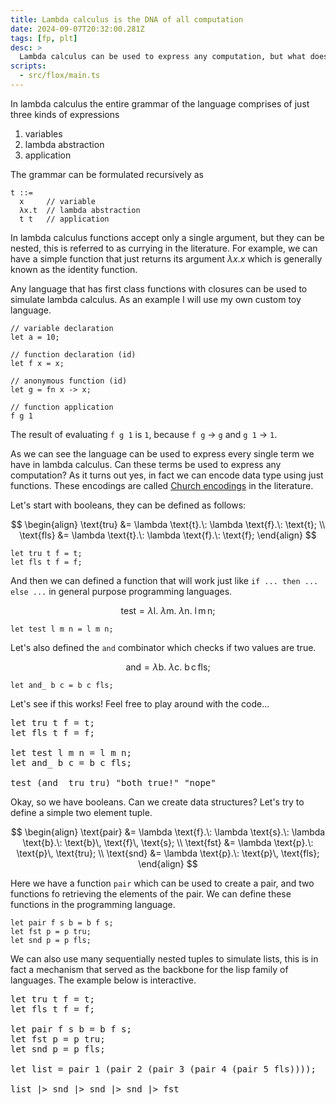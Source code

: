 ```yaml
---
title: Lambda calculus is the DNA of all computation
date: 2024-09-07T20:32:00.281Z
tags: [fp, plt]
desc: >
  Lambda calculus can be used to express any computation, but what does it entail? As it turns out first class functions are the single most powerful abstraction.
scripts:
  - src/flox/main.ts
---
```


In lambda calculus the entire grammar of the language comprises of just three kinds of expressions

1. variables
2. lambda abstraction
3. application

The grammar can be formulated recursively as

```
t ::=
  x     // variable
  λx.t  // lambda abstraction
  t t   // application
```

In lambda calculus functions accept only a single argument, but they can be nested, this is referred to as currying in the literature. For example, we can have a simple function that just returns its argument $\lambda x. x$ which is generally known as the identity function.

Any language that has first class functions with closures can be used to simulate lambda calculus. As an example I will use my own custom toy language.

```
// variable declaration
let a = 10;

// function declaration (id)
let f x = x;

// anonymous function (id)
let g = fn x -> x;

// function application
f g 1
```

The result of evaluating `f g 1` is `1`, because `f g` → `g` and `g 1` → `1`.

As we can see the language can be used to express every single term we have in lambda calculus. Can these terms be used to express any computation? As it turns out yes, in fact we can encode data type using just functions. These encodings are called [Church encodings](https://en.wikipedia.org/wiki/Church_encoding) in the literature.

Let's start with booleans, they can be defined as follows:

$$
\begin{align}
  \text{tru} &= \lambda \text{t}.\: \lambda \text{f}.\: \text{t}; \\
  \text{fls} &= \lambda \text{t}.\: \lambda \text{f}.\: \text{f};
\end{align}
$$

```
let tru t f = t;
let fls t f = f;
```

And then we can defined a function that will work just like `if ... then ... else ...` in general purpose programming languages.

$$\text{test} = \lambda \text{l}.\: \lambda \text{m}.\: \lambda \text{n}.\: \text{l}\, \text{m}\, \text{n};$$

```
let test l m n = l m n;
```

Let's also defined the `and` combinator which checks if two values are true.

$$\text{and} = \lambda \text{b}.\: \lambda \text{c}.\: \text{b}\, \text{c}\, \text{fls};$$

```
let and_ b c = b c fls;
```

Let's see if this works! Feel free to play around with the code...

<pre class="flox-eval">
let tru t f = t;
let fls t f = f;

let test l m n = l m n;
let and_ b c = b c fls;

test (and_ tru tru) "both true!" "nope"
</pre>

Okay, so we have booleans. Can we create data structures? Let's try to define a simple two element tuple.

$$
\begin{align}
  \text{pair} &= \lambda \text{f}.\: \lambda \text{s}.\: \lambda \text{b}.\: \text{b}\, \text{f}\, \text{s}; \\
  \text{fst}  &= \lambda \text{p}.\: \text{p}\, \text{tru}; \\
  \text{snd}  &= \lambda \text{p}.\: \text{p}\, \text{fls};
\end{align}
$$

Here we have a function `pair` which can be used to create a pair, and two functions fo retrieving the elements of the pair. We can define these functions in the programming language.

```
let pair f s b = b f s;
let fst p = p tru;
let snd p = p fls;
```

We can also use many sequentially nested tuples to simulate lists, this is in fact a mechanism that served as the backbone for the lisp family of languages. The example below is interactive.

<pre class="flox-eval">
let tru t f = t;
let fls t f = f;

let pair f s b = b f s;
let fst p = p tru;
let snd p = p fls;

let list = pair 1 (pair 2 (pair 3 (pair 4 (pair 5 fls))));

list |> snd |> snd |> snd |> fst
</pre>

